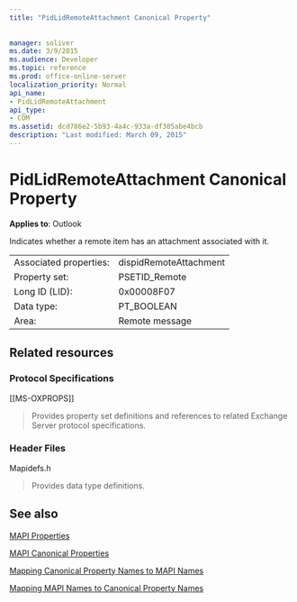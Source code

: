 ```yaml
---
title: "PidLidRemoteAttachment Canonical Property"
 
 
manager: soliver
ms.date: 3/9/2015
ms.audience: Developer
ms.topic: reference
ms.prod: office-online-server
localization_priority: Normal
api_name:
- PidLidRemoteAttachment
api_type:
- COM
ms.assetid: dcd786e2-5b93-4a4c-933a-df305abe4bcb
description: "Last modified: March 09, 2015"
---
```


# PidLidRemoteAttachment Canonical Property

  
  
**Applies to**: Outlook 
  
Indicates whether a remote item has an attachment associated with it.
  
|||
|:-----|:-----|
|Associated properties:  <br/> |dispidRemoteAttachment  <br/> |
|Property set:  <br/> |PSETID_Remote  <br/> |
|Long ID (LID):  <br/> |0x00008F07  <br/> |
|Data type:  <br/> |PT_BOOLEAN  <br/> |
|Area:  <br/> |Remote message  <br/> |
   
## Related resources

### Protocol Specifications

[[MS-OXPROPS]] 
  
> Provides property set definitions and references to related Exchange Server protocol specifications.
    
### Header Files

Mapidefs.h
  
> Provides data type definitions.
    
## See also



[MAPI Properties](mapi-properties.md)
  
[MAPI Canonical Properties](mapi-canonical-properties.md)
  
[Mapping Canonical Property Names to MAPI Names](mapping-canonical-property-names-to-mapi-names.md)
  
[Mapping MAPI Names to Canonical Property Names](mapping-mapi-names-to-canonical-property-names.md)

